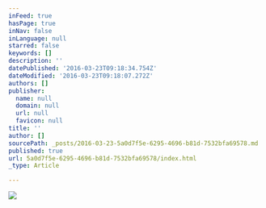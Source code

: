 ```yaml
---
inFeed: true
hasPage: true
inNav: false
inLanguage: null
starred: false
keywords: []
description: ''
datePublished: '2016-03-23T09:18:34.754Z'
dateModified: '2016-03-23T09:18:07.272Z'
authors: []
publisher:
  name: null
  domain: null
  url: null
  favicon: null
title: ''
author: []
sourcePath: _posts/2016-03-23-5a0d7f5e-6295-4696-b81d-7532bfa69578.md
published: true
url: 5a0d7f5e-6295-4696-b81d-7532bfa69578/index.html
_type: Article

---
```

![](https://the-grid-user-content.s3-us-west-2.amazonaws.com/4dcf1f89-ae89-45b6-8f5b-8fb018f27b5a.jpg)